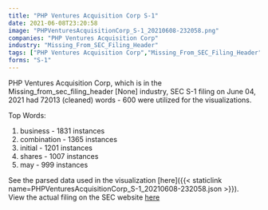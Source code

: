 ```yaml
---
title: "PHP Ventures Acquisition Corp S-1"
date: 2021-06-08T23:20:58
image: "PHPVenturesAcquisitionCorp_S-1_20210608-232058.png"
companies: "PHP Ventures Acquisition Corp"
industry: "Missing_From_SEC_Filing_Header"
tags: ["PHP Ventures Acquisition Corp","Missing_From_SEC_Filing_Header","06-04-2021","S-1"]
forms: "S-1"
---
```

PHP Ventures Acquisition Corp, which is in the Missing_from_sec_filing_header [None] industry, SEC S-1 filing on June 04, 2021 had 72013 (cleaned) words - 600 were utilized for the visualizations.

Top Words:
1. business - 1831 instances
2. combination - 1365 instances
3. initial - 1201 instances
4. shares - 1007 instances
5. may - 999 instances


See the parsed data used in the visualization [here]({{< staticlink name=PHPVenturesAcquisitionCorp_S-1_20210608-232058.json >}}).  
View the actual filing on the SEC website [here](https://www.sec.gov/Archives/edgar/data/1863460/0001493152-21-013663.txt)